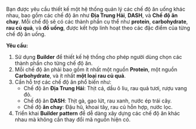 Bạn được yêu cầu thiết kế một hệ thống quản lý các chế độ ăn uống khác nhau, bao gồm các chế độ ăn như **Địa Trung Hải**, **DASH**, và **Chế độ ăn chay**. Mỗi chế độ sẽ có các thành phần cụ thể như **protein**, **carbohydrate**, **rau củ quả**, và **đồ uống**, được kết hợp linh hoạt theo các đặc điểm của từng chế độ ăn uống.

**Yêu cầu:**
1. Sử dụng **Builder** để thiết kế hệ thống cho phép người dùng chọn các thành phần cho từng chế độ ăn.
2. Mỗi chế độ ăn phải bao gồm ít nhất một nguồn **Protein**, một nguồn **Carbohydrate**, và ít nhất **một loại rau củ quả**.
3. Cần hỗ trợ các chế độ ăn phổ biến như:
    + Chế độ ăn **Địa Trung Hải**: Thịt cá, dầu ô liu, rau quả tươi, rượu vang đỏ.
    + Chế độ ăn **DASH**: Thịt gà, gạo lứt, rau xanh, nước ép trái cây.
    + Chế độ **ăn chay**: Đậu hũ, khoai tây, rau củ hỗn hợp, nước lọc.
4. Triển khai **Builder pattern** để dễ dàng xây dựng các chế độ ăn khác nhau mà không cần thay đổi mã nguồn hiện có.